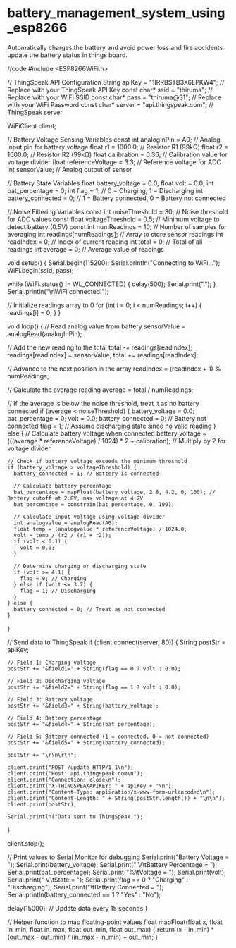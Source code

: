 # battery_management_system_using_esp8266
Automatically charges the battery and avoid power loss and fire accidents update the battery status in things board.

//code
#include <ESP8266WiFi.h>

// ThingSpeak API Configuration
String apiKey = "1IRRBSTB3X6EPKW4";  // Replace with your ThingSpeak API Key
const char* ssid = "thiruma";         // Replace with your WiFi SSID
const char* pass = "thiruma@31";      // Replace with your WiFi Password
const char* server = "api.thingspeak.com"; // ThingSpeak server

WiFiClient client;

// Battery Voltage Sensing Variables
const int analogInPin = A0;   // Analog input pin for battery voltage
float r1 = 1000.0;           // Resistor R1 (99kΩ)
float r2 = 1000.0;           // Resistor R2 (99kΩ)
float calibration = 0.36;     // Calibration value for voltage divider
float referenceVoltage = 3.3; // Reference voltage for ADC
int sensorValue;              // Analog output of sensor

// Battery State Variables
float battery_voltage = 0.0;
float volt = 0.0;
int bat_percentage = 0;
int flag = 1;                 // 0 = Charging, 1 = Discharging
int battery_connected = 0;    // 1 = Battery connected, 0 = Battery not connected

// Noise Filtering Variables
const int noiseThreshold = 30; // Noise threshold for ADC values
const float voltageThreshold = 0.5; // Minimum voltage to detect battery (0.5V)
const int numReadings = 10;    // Number of samples for averaging
int readings[numReadings];     // Array to store sensor readings
int readIndex = 0;             // Index of current reading
int total = 0;                 // Total of all readings
int average = 0;               // Average value of readings

void setup() {
  Serial.begin(115200);
  Serial.println("Connecting to WiFi...");
  WiFi.begin(ssid, pass);

  while (WiFi.status() != WL_CONNECTED) {
    delay(500);
    Serial.print(".");
  }
  Serial.println("\nWiFi connected!");

  // Initialize readings array to 0
  for (int i = 0; i < numReadings; i++) {
    readings[i] = 0;
  }
}

void loop() {
  // Read analog value from battery
  sensorValue = analogRead(analogInPin);

  // Add the new reading to the total
  total -= readings[readIndex];
  readings[readIndex] = sensorValue;
  total += readings[readIndex];

  // Advance to the next position in the array
  readIndex = (readIndex + 1) % numReadings;

  // Calculate the average reading
  average = total / numReadings;

  // If the average is below the noise threshold, treat it as no battery connected
  if (average < noiseThreshold) {
    battery_voltage = 0.0;
    bat_percentage = 0;
    volt = 0.0;
    battery_connected = 0; // Battery not connected
    flag = 1; // Assume discharging state since no valid reading
  } else {
    // Calculate battery voltage when connected
    battery_voltage = (((average * referenceVoltage) / 1024) * 2 + calibration); // Multiply by 2 for voltage divider

    // Check if battery voltage exceeds the minimum threshold
    if (battery_voltage > voltageThreshold) {
      battery_connected = 1; // Battery is connected

      // Calculate battery percentage
      bat_percentage = mapFloat(battery_voltage, 2.8, 4.2, 0, 100); // Battery cutoff at 2.8V, max voltage at 4.2V
      bat_percentage = constrain(bat_percentage, 0, 100);

      // Calculate input voltage using voltage divider
      int analogvalue = analogRead(A0);
      float temp = (analogvalue * referenceVoltage) / 1024.0;
      volt = temp / (r2 / (r1 + r2));
      if (volt < 0.1) {
        volt = 0.0;
      }

      // Determine charging or discharging state
      if (volt >= 4.1) {
        flag = 0; // Charging
      } else if (volt <= 3.2) {
        flag = 1; // Discharging
      }
    } else {
      battery_connected = 0; // Treat as not connected
    }
  }

  // Send data to ThingSpeak
  if (client.connect(server, 80)) {
    String postStr = apiKey;

    // Field 1: Charging voltage
    postStr += "&field1=" + String(flag == 0 ? volt : 0.0);

    // Field 2: Discharging voltage
    postStr += "&field2=" + String(flag == 1 ? volt : 0.0);

    // Field 3: Battery voltage
    postStr += "&field3=" + String(battery_voltage);

    // Field 4: Battery percentage
    postStr += "&field4=" + String(bat_percentage);

    // Field 5: Battery connected (1 = connected, 0 = not connected)
    postStr += "&field5=" + String(battery_connected);

    postStr += "\r\n\r\n";

    client.print("POST /update HTTP/1.1\n");
    client.print("Host: api.thingspeak.com\n");
    client.print("Connection: close\n");
    client.print("X-THINGSPEAKAPIKEY: " + apiKey + "\n");
    client.print("Content-Type: application/x-www-form-urlencoded\n");
    client.print("Content-Length: " + String(postStr.length()) + "\n\n");
    client.print(postStr);

    Serial.println("Data sent to ThingSpeak.");
  }

  client.stop();

  // Print values to Serial Monitor for debugging
  Serial.print("Battery Voltage = ");
  Serial.print(battery_voltage);
  Serial.print(" V\tBattery Percentage = ");
  Serial.print(bat_percentage);
  Serial.print("%\tVoltage = ");
  Serial.print(volt);
  Serial.print(" V\tState = ");
  Serial.print(flag == 0 ? "Charging" : "Discharging");
  Serial.print("\tBattery Connected = ");
  Serial.println(battery_connected == 1 ? "Yes" : "No");

  delay(15000); // Update data every 15 seconds
}

// Helper function to map floating-point values
float mapFloat(float x, float in_min, float in_max, float out_min, float out_max) {
  return (x - in_min) * (out_max - out_min) / (in_max - in_min) + out_min;
}
